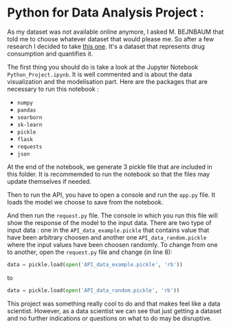 # Python for Data Analysis Project :

As my dataset was not available online anymore, I asked M. BEJNBAUM that told me to choose whatever dataset that would please me. So after a few research I decided to take [this one](https://archive.ics.uci.edu/ml/datasets/Drug+consumption+%28quantified%29). It's a dataset that represents drug consumption and quantifies it.

The first thing you should do is take a look at the Jupyter Notebook `Python_Project.ipynb`. It is well commented and is about the data visualization and the modelisation part.
Here are the packages that are necessary to run this notebook :
- `numpy`
- `pandas`
- `searborn`
- `sk-learn`
- `pickle`
- `flask`
- `requests`
- `json`

At the end of the notebook, we generate 3 pickle file that are included in this folder. It is recommemded to run the notebook so that the files may update themselves if needed.

Then to run the API, you have to open a console and run the `app.py` file. It loads the model we choose to save from the notebook.

And then run the `request.py` file. The console in which you run this file will show the response of the model to the input data. There are two type of input data : one in the `API_data_example.pickle` that contains value that have been arbitrary choosen and another one `API_data_random.pickle` where the input values have been choosen randomly. To change from one to another, open the `request.py` file and change (in line 8):

```python
data = pickle.load(open('API_data_example.pickle', 'rb'))
```

to

```python
data = pickle.load(open('API_data_random.pickle', 'rb'))
```

This project was something really cool to do and that makes feel like a data scientist. However, as a data scientist we can see that just getting a dataset and no further indications or questions on what to do may be disruptive.
